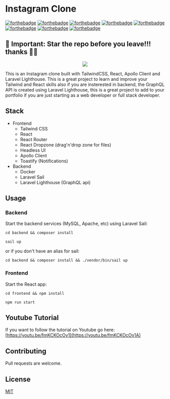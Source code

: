 # Instagram Clone

[![forthebadge](https://forthebadge.com/images/badges/fuck-it-ship-it.svg)](https://forthebadge.com)
[![forthebadge](https://forthebadge.com/images/badges/built-with-resentment.svg)](https://forthebadge.com)
[![forthebadge](https://forthebadge.com/images/badges/uses-css.svg)](https://forthebadge.com)
[![forthebadge](https://forthebadge.com/images/badges/powered-by-coffee.svg)](https://forthebadge.com)
[![forthebadge](https://forthebadge.com/images/badges/compatibility-emacs.svg)](https://forthebadge.com)
[![forthebadge](https://forthebadge.com/images/badges/you-didnt-ask-for-this.svg)](https://forthebadge.com)
[![forthebadge](https://forthebadge.com/images/badges/uses-css.svg)](https://forthebadge.com)
[![forthebadge](https://forthebadge.com/images/badges/ctrl-c-ctrl-v.svg)](https://forthebadge.com)
<h2>🛑 Important: Star the repo before you leave!!! thanks 🙏🏽 </h2>

<p align="center">
<a href="https://youtu.be/fmKCKOcOv1A"><img src="https://i.imgur.com/AWbBf1W.png"></a> 
</p>

This is an Instagram clone built with TailwindCSS, React, Apollo Client and Laravel Lighthouse. This is a great project to learn and improve your Tailwind and React skills also if you are insterested in backend, the GraphQL API is created using Laravel Lighthouse, this is a great project to add to your portfolio if you are just starting as a web developer or full stack developer.

## Stack
 - Frontend
    - Tailwind CSS
    - React 
    - React Router
    - React Dropzone (drag'n'drop zone for files)
    - Headless UI
    - Apollo Client
    - Toastify (Notifications)
  - Backend
    - Docker
    - Laravel Sail
    - Laravel Lighthouse (GraphQL api)

## Usage

### Backend

Start the backend services (MySQL, Apache, etc) using Laravel Sail:

`cd backend && composer install`

`sail up`

or if you don't have an alias for sail:

`cd backend && composer install && ./vendor/bin/sail up`

### Frontend

Start the React app:

`cd frontend && npm install`

`npm run start`

## Youtube Tutorial

If you want to follow the tutorial on Youtube go here: [https://youtu.be/fmKCKOcOv1](https://youtu.be/fmKCKOcOv1A)

## Contributing

Pull requests are welcome.

## License

[MIT](https://choosealicense.com/licenses/mit/)
